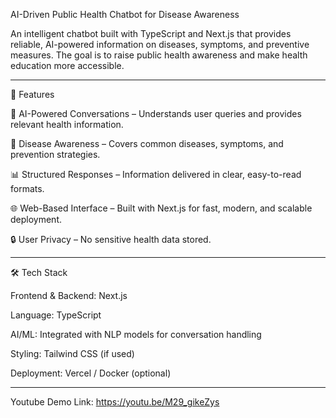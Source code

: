 AI-Driven Public Health Chatbot for Disease Awareness

An intelligent chatbot built with TypeScript and Next.js that provides reliable, AI-powered information on diseases, symptoms, and preventive measures. The goal is to raise public health awareness and make health education more accessible.


---

🚀 Features

💬 AI-Powered Conversations – Understands user queries and provides relevant health information.

🦠 Disease Awareness – Covers common diseases, symptoms, and prevention strategies.

📊 Structured Responses – Information delivered in clear, easy-to-read formats.

🌐 Web-Based Interface – Built with Next.js for fast, modern, and scalable deployment.

🔒 User Privacy – No sensitive health data stored.



---

🛠️ Tech Stack

Frontend & Backend: Next.js

Language: TypeScript

AI/ML: Integrated with NLP models for conversation handling

Styling: Tailwind CSS (if used)

Deployment: Vercel / Docker (optional)

---

Youtube Demo Link:
https://youtu.be/M29_gikeZys


